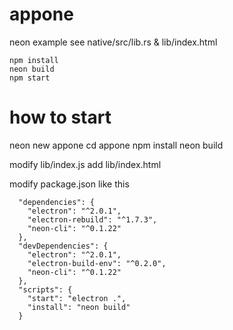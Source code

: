 # appone
neon example 
see native/src/lib.rs & lib/index.html

```
npm install
neon build
npm start
```

# how to start

neon new appone
cd appone
npm install
neon build

modify lib/index.js
add    lib/index.html

modify package.json like this

```
  "dependencies": {
    "electron": "^2.0.1",
    "electron-rebuild": "^1.7.3",
    "neon-cli": "^0.1.22"
  },
  "devDependencies": {
    "electron": "^2.0.1",
    "electron-build-env": "^0.2.0",
    "neon-cli": "^0.1.22"
  },
  "scripts": {
    "start": "electron .",
    "install": "neon build"
  }
```


